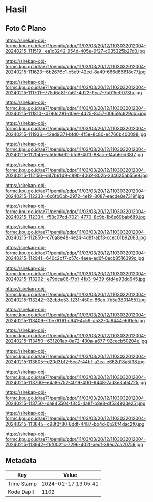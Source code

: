 # Hasil

## Foto C Plano

https://sirekap-obj-formc.kpu.go.id/ae71/pemilu/pdpr/11/03/03/20/12/1103032012004-20240215-111519--ea1c3242-954d-405e-9f27-c035325b27d0.jpg

https://sirekap-obj-formc.kpu.go.id/ae71/pemilu/pdpr/11/03/03/20/12/1103032012004-20240215-111623--6b2676c1-c5e9-42ed-8a49-666d66618c77.jpg

https://sirekap-obj-formc.kpu.go.id/ae71/pemilu/pdpr/11/03/03/20/12/1103032012004-20240215-111701--775d6e81-7a61-4d22-9ca7-7b015e0073fb.jpg

https://sirekap-obj-formc.kpu.go.id/ae71/pemilu/pdpr/11/03/03/20/12/1103032012004-20240215-111810--4790c281-d0ee-4d25-8c57-00659c929db5.jpg

https://sirekap-obj-formc.kpu.go.id/ae71/pemilu/pdpr/11/03/03/20/12/1103032012004-20240215-111936--42ed9371-bfd0-4f5e-8c80-e4766b400098.jpg

https://sirekap-obj-formc.kpu.go.id/ae71/pemilu/pdpr/11/03/03/20/12/1103032012004-20240215-112045--a50e6d62-bfd8-401f-88ac-ef4ab6ed38f7.jpg

https://sirekap-obj-formc.kpu.go.id/ae71/pemilu/pdpr/11/03/03/20/12/1103032012004-20240215-112156--d47b61d9-c89b-4062-802b-234625ab55e9.jpg

https://sirekap-obj-formc.kpu.go.id/ae71/pemilu/pdpr/11/03/03/20/12/1103032012004-20240215-112233--6c6fb6bb-2972-4e19-8087-eacde0e7319f.jpg

https://sirekap-obj-formc.kpu.go.id/ae71/pemilu/pdpr/11/03/03/20/12/1103032012004-20240215-112334--f58c07cd-7021-4770-8c9b-1b6e69bab689.jpg

https://sirekap-obj-formc.kpu.go.id/ae71/pemilu/pdpr/11/03/03/20/12/1103032012004-20240215-112850--c76a8e48-4e24-4d8f-abf3-ccec01b92083.jpg

https://sirekap-obj-formc.kpu.go.id/ae71/pemilu/pdpr/11/03/03/20/12/1103032012004-20240215-112941--640c2cf7-c57c-4eea-ad6f-0ecb8516399c.jpg

https://sirekap-obj-formc.kpu.go.id/ae71/pemilu/pdpr/11/03/03/20/12/1103032012004-20240215-113202--e79dca06-f7b1-4fb3-9439-6fd4e93dd945.jpg

https://sirekap-obj-formc.kpu.go.id/ae71/pemilu/pdpr/11/03/03/20/12/1103032012004-20240215-113242--32ebde53-f231-450e-86cb-7b5d38014557.jpg

https://sirekap-obj-formc.kpu.go.id/ae71/pemilu/pdpr/11/03/03/20/12/1103032012004-20240215-113409--f0e76161-c941-4c59-a532-0a9444e661e5.jpg

https://sirekap-obj-formc.kpu.go.id/ae71/pemilu/pdpr/11/03/03/20/12/1103032012004-20240215-113450--631201ab-0a72-430a-a677-92cecb50204e.jpg

https://sirekap-obj-formc.kpu.go.id/ae71/pemilu/pdpr/11/03/03/20/12/1103032012004-20240215-113605--d20d3b12-5ea7-44bf-a2ca-e662d18a5f38.jpg

https://sirekap-obj-formc.kpu.go.id/ae71/pemilu/pdpr/11/03/03/20/12/1103032012004-20240215-113700--e4a8e752-4019-4f61-9448-7ad3e3a04725.jpg

https://sirekap-obj-formc.kpu.go.id/ae71/pemilu/pdpr/11/03/03/20/12/1103032012004-20240215-113750--da845504-f345-4a8f-b8e8-df534933e251.jpg

https://sirekap-obj-formc.kpu.go.id/ae71/pemilu/pdpr/11/03/03/20/12/1103032012004-20240215-113845--c98f3f80-8ddf-4487-bb4d-6b26f4dac2f0.jpg

https://sirekap-obj-formc.kpu.go.id/ae71/pemilu/pdpr/11/03/03/20/12/1103032012004-20240215-113942--f6f0021c-7296-402f-aedf-39ed7ca20759.jpg


## Metadata

| Key        | Value               |
| ---------- | ------------------- |
| Time Stamp | 2024-02-17 13:05:41 |
| Kode Dapil | 1102                |



